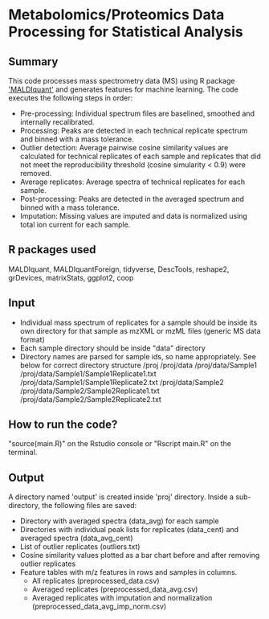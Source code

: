 # Metabolomics/Proteomics Data Processing for Statistical Analysis
## Summary
This code processes mass spectrometry data (MS) using R package ['MALDIquant'](https://cran.r-project.org/web/packages/MALDIquant/index.html) and generates features for machine learning. The code executes the following steps in order:
* Pre-processing: Individual spectrum files are baselined, smoothed and internally recalibrated.
* Processing: Peaks are detected in each technical replicate spectrum and binned with a mass tolerance.
* Outlier detection: Average pairwise cosine similarity values are calculated for technical replicates of each sample and replicates that did not meet the reproducibility threshold (cosine simularity < 0.9) were removed.
* Average replicates: Average spectra of technical replicates for each sample.
* Post-processing: Peaks are detected in the averaged spectrum and binned with a mass tolerance.
* Imputation: Missing values are imputed and data is normalized using total ion current for each sample.
## R packages used
MALDIquant, MALDIquantForeign, tidyverse, DescTools, reshape2, grDevices, matrixStats, ggplot2, coop
## Input
* Individual mass spectrum of replicates for a sample should be inside its own directory for that sample as mzXML or mzML files (generic MS data format)
* Each sample directory should be inside "data" directory
* Directory names are parsed for sample ids, so name appropriately. See below for correct directory structure
/proj
/proj/data
/proj/data/Sample1
/proj/data/Sample1/Sample1Replicate1.txt
/proj/data/Sample1/Sample1Replicate2.txt
/proj/data/Sample2
/proj/data/Sample2/Sample2Replicate1.txt
/proj/data/Sample2/Sample2Replicate2.txt
## How to run the code?
"source(main.R)" on the Rstudio console or "Rscript main.R" on the terminal.
## Output
A directory named 'output' is created inside 'proj' directory. Inside a sub-directory, the following files are saved:
* Directory with averaged spectra (data_avg) for each sample 
* Directories with individual peak lists for replicates (data_cent) and averaged spectra (data_avg_cent)
* List of outlier replicates (outliers.txt)
* Cosine similarity values plotted as a bar chart before and after removing outlier replicates
* Feature tables with m/z features in rows and samples in columns. 
  + All replicates (preprocessed_data.csv)
  + Averaged replicates (preprocessed_data_avg.csv)
  + Averaged replicates with imputation and normalization (preprocessed_data_avg_imp_norm.csv)

